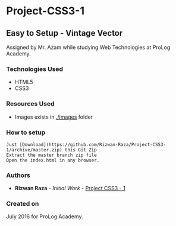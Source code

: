 # Project-CSS3-1
## Easy to Setup - Vintage Vector

Assigned by Mr. Azam while studying Web Technologies at ProLog Academy.

### Technologies Used

* HTML5
* CSS3

### Resources Used

* Images exists in [./images](https://github.com/Rizwan-Raza/Project-CSS3-1/tree/master/images) folder

### How to setup
```
Just [Download](https://github.com/Rizwan-Raza/Project-CSS3-1/archive/master.zip) this Git Zip
Extract the master branch zip file
Open the index.html in any browser.
```

### Authors

* **Rizwan Raza** - *Initial Work* - [Project CSS3 - 1](https://github.com/Rizwan-Raza/Project-CSS3-1)
### Created on 

July 2016 for ProLog Academy.
